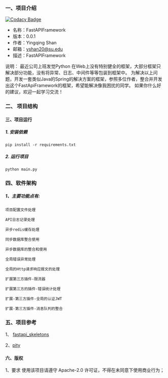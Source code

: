 ### 一、项目介绍

[![Codacy Badge](https://api.codacy.com/project/badge/Grade/c7a5322c71ce4d2db388650d8547b8dd)](https://app.codacy.com/gh/462548187/fastApiFramework?utm_source=github.com&utm_medium=referral&utm_content=462548187/fastApiFramework&utm_campaign=Badge_Grade_Settings)

- 名称：FastAPIFramework
- 版本：0.0.1
- 作者：Yingqing Shan
- 邮箱：yshan20@su.edu
- 描述：FastAPIFramework

 说明：
    最近公司上班发觉Python 在Web上没有特别健全的框架，大部分框架只解决部分功能，没有将异常、日志、中间件等等包装到框架中。
    为解决以上问题，开发一套类似Java的Spring的解决方案的框架，参照多位作者，整合并开发出这个FastApiFramework的框架，希望能解决像我困扰的同学。
    如果你什么好的建议，欢迎一起学习交流！

### 二、 项目结构





#### 三、项目运行
##### 1. 安装依赖
```shell
pip install -r requirements.txt
```
##### 2. 运行项目
```shell
python main.py
```


### 四、软件架构
##### 1、主要功能点有:

    项目配置文件处理

    API日志记录处理

    异步redis缓存处理

    同步数据库整合使用

    异步数据库的整合和使用

    全局错误异常处理

    全局的Http请求响应报文的处理

    扩展第三方插件-限流器

    扩展第三方的插件-错误统计处理

    扩展-第三方插件-全局的认证JWT

    扩展-第三方插件-消息队列的整合


### 五、项目参考
1、 [fastapi_skeletons](https://gitee.com/xiaozhong1988/fastapi_skeletons)

2、[pity](https://github.com/wuranxu/pity)


#### 六、版权
1、要求
    使用该项目请遵守 Apache-2.0 许可证，不得在未同意下使用商业行为；
